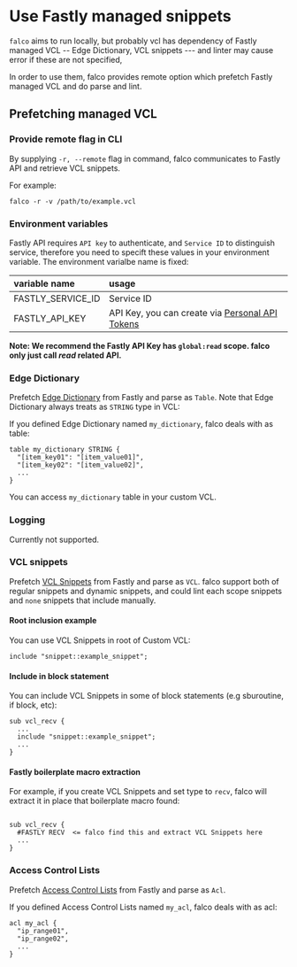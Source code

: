 # Use Fastly managed snippets

`falco` aims to run locally, but probably vcl has dependency of Fastly managed VCL -- Edge Dictionary, VCL snippets --- and linter may cause error if these are not specified,

In order to use them, falco provides remote option which prefetch Fastly managed VCL and do parse and lint.

## Prefetching managed VCL

### Provide remote flag in CLI

By supplying `-r, --remote` flag in command, falco communicates to Fastly API and retrieve VCL snippets.

For example:

```shell
falco -r -v /path/to/example.vcl
```

### Environment variables

Fastly API requires `API key` to authenticate, and `Service ID` to distinguish service, therefore you need to specift these values in your environment variable.
The environment varialbe name is fixed:

| variable name     | usage |
|:------------------|:----  |
| FASTLY_SERVICE_ID | Service ID |
| FASTLY_API_KEY    | API Key, you can create via [Personal API Tokens](https://manage.fastly.com/account/personal/tokens) |

**Note: We recommend the Fastly API Key has `global:read` scope. falco only just call _read_ related API.**


### Edge Dictionary

Prefetch [Edge Dictionary](https://docs.fastly.com/en/guides/about-edge-dictionaries) from Fastly and parse as `Table`.
Note that Edge Dictionary always treats as `STRING` type in VCL:

If you defined Edge Dictionary named `my_dictionary`, falco deals with as table:

```
table my_dictionary STRING {
  "[item_key01": "[item_value01]",
  "[item_key02": "[item_value02]",
  ...
}
```

You can access `my_dictionary` table in your custom VCL.

### Logging

Currently not supported.

### VCL snippets

Prefetch [VCL Snippets](https://docs.fastly.com/en/guides/about-vcl-snippets) from Fastly and parse as `VCL`.
falco support both of regular snippets and dynamic snippets, and could lint each scope snippets and `none` snippets that include manually.


#### Root inclusion example

You can use VCL Snippets in root of Custom VCL:

```
include "snippet::example_snippet";
```

#### Include in block statement

You can include VCL Snippets in some of block statements (e.g sburoutine, if block, etc):

```
sub vcl_recv {
  ...
  include "snippet::example_snippet";
  ...
}
```

#### Fastly boilerplate macro extraction

For example, if you create VCL Snippets and set type to `recv`, falco will extract it in place that boilerplate macro found:

```

sub vcl_recv {
  #FASTLY RECV  <= falco find this and extract VCL Snippets here
  ...
}
```

### Access Control Lists

Prefetch [Access Control Lists](https://docs.fastly.com/en/guides/about-acls) from Fastly and parse as `Acl`.

If you defined Access Control Lists named `my_acl`, falco deals with as acl:

```
acl my_acl {
  "ip_range01",
  "ip_range02",
  ...
}
```
